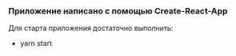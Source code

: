 ### Приложение написано с помощью Create-React-App

Для старта приложения достаточно выполнить: 
- yarn start